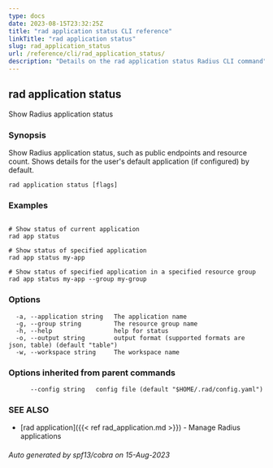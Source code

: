 ```yaml
---
type: docs
date: 2023-08-15T23:32:25Z
title: "rad application status CLI reference"
linkTitle: "rad application status"
slug: rad_application_status
url: /reference/cli/rad_application_status/
description: "Details on the rad application status Radius CLI command"
---
```

## rad application status

Show Radius application status

### Synopsis

Show Radius application status, such as public endpoints and resource count. Shows details for the user's default application (if configured) by default.

```
rad application status [flags]
```

### Examples

```

# Show status of current application
rad app status

# Show status of specified application
rad app status my-app

# Show status of specified application in a specified resource group
rad app status my-app --group my-group

```

### Options

```
  -a, --application string   The application name
  -g, --group string         The resource group name
  -h, --help                 help for status
  -o, --output string        output format (supported formats are json, table) (default "table")
  -w, --workspace string     The workspace name
```

### Options inherited from parent commands

```
      --config string   config file (default "$HOME/.rad/config.yaml")
```

### SEE ALSO

* [rad application]({{< ref rad_application.md >}})	 - Manage Radius applications

###### Auto generated by spf13/cobra on 15-Aug-2023
